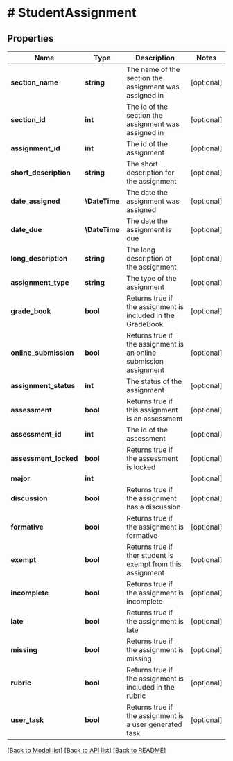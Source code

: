 # # StudentAssignment

## Properties

Name | Type | Description | Notes
------------ | ------------- | ------------- | -------------
**section_name** | **string** | The name of the section the assignment was assigned in | [optional]
**section_id** | **int** | The id of the section the assignment was assigned in | [optional]
**assignment_id** | **int** | The id of the assignment | [optional]
**short_description** | **string** | The short description for the assignment | [optional]
**date_assigned** | **\DateTime** | The date the assignment was assigned | [optional]
**date_due** | **\DateTime** | The date the assignment is due | [optional]
**long_description** | **string** | The long description of the assignment | [optional]
**assignment_type** | **string** | The type of the assignment | [optional]
**grade_book** | **bool** | Returns true if the assignment is included in the GradeBook | [optional]
**online_submission** | **bool** | Returns true if the assignment is an online submission assignment | [optional]
**assignment_status** | **int** | The status of the assignment | [optional]
**assessment** | **bool** | Returns true if this assignment is an assessment | [optional]
**assessment_id** | **int** | The id of the assessment | [optional]
**assessment_locked** | **bool** | Returns true if the assessment is locked | [optional]
**major** | **int** |  | [optional]
**discussion** | **bool** | Returns true if the assignment has a discussion | [optional]
**formative** | **bool** | Returns true if the assignment is formative | [optional]
**exempt** | **bool** | Returns true if ther student is exempt from this assignment | [optional]
**incomplete** | **bool** | Returns true if the assignment is incomplete | [optional]
**late** | **bool** | Returns true if the assignment is late | [optional]
**missing** | **bool** | Returns true if the assignment is missing | [optional]
**rubric** | **bool** | Returns true if the assignment is included in the rubric | [optional]
**user_task** | **bool** | Returns true if the assignment is a user generated task | [optional]

[[Back to Model list]](../../README.md#models) [[Back to API list]](../../README.md#endpoints) [[Back to README]](../../README.md)
